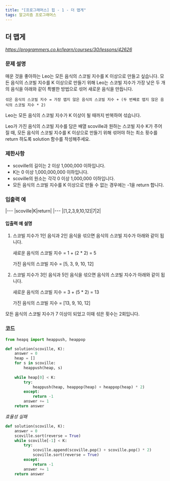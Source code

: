 ```yaml
---
title: "[프로그래머스] 힙 - 1 - 더 맵게"
tags: 알고리즘 프로그래머스
---
```


## 더 맵게

*<https://programmers.co.kr/learn/courses/30/lessons/42626>*

### 문제 설명

매운 것을 좋아하는 Leo는 모든 음식의 스코빌 지수를 K 이상으로 만들고 싶습니다. 모든 음식의 스코빌 지수를 K 이상으로 만들기 위해 Leo는 스코빌 지수가 가장 낮은 두 개의 음식을 아래와 같이 특별한 방법으로 섞어 새로운 음식을 만듭니다.

```
섞은 음식의 스코빌 지수 = 가장 맵지 않은 음식의 스코빌 지수 + (두 번째로 맵지 않은 음식의 스코빌 지수 * 2)
```

Leo는 모든 음식의 스코빌 지수가 K 이상이 될 때까지 반복하여 섞습니다.

Leo가 가진 음식의 스코빌 지수를 담은 배열 scoville과 원하는 스코빌 지수 K가 주어질 때, 모든 음식의 스코빌 지수를 K 이상으로 만들기 위해 섞어야 하는 최소 횟수를 return 하도록 solution 함수를 작성해주세요.

### 제한사항

* scoville의 길이는 2 이상 1,000,000 이하입니다.
* K는 0 이상 1,000,000,000 이하입니다.
* scoville의 원소는 각각 0 이상 1,000,000 이하입니다.
* 모든 음식의 스코빌 지수를 K 이상으로 만들 수 없는 경우에는 -1을 return 합니다.

### 입출력 예

|---
|scoville|K|return|
|---
|[1,2,3,9,10,12]|7|2|

#### 입출력 예 설명

1. 스코빌 지수가 1인 음식과 2인 음식을 섞으면 음식의 스코빌 지수가 아래와 같이 됩니다.
    
    새로운 음식의 스코빌 지수 = 1 + (2 * 2) = 5
    
    가진 음식의 스코빌 지수 = [5, 3, 9, 10, 12]

2. 스코빌 지수가 3인 음식과 5인 음식을 섞으면 음식의 스코빌 지수가 아래와 같이 됩니다.

    새로운 음식의 스코빌 지수 = 3 + (5 * 2) = 13

    가진 음식의 스코빌 지수 = [13, 9, 10, 12]

모든 음식의 스코빌 지수가 7 이상이 되었고 이때 섞은 횟수는 2회입니다.

### 코드

``` python
from heapq import heappush, heappop

def solution(scoville, K):
    answer = 0
    heap = []
    for s in scoville:
        heappush(heap, s)
    
    while heap[0] < K:
        try:
            heappush(heap, heappop(heap) + heappop(heap) * 2)
        except:
            return -1
        answer += 1
    return answer
```

*효율성 실패*
``` python
def solution(scoville, K):
    answer = 0
    scoville.sort(reverse = True)
    while scoville[-1] < K:
        try:
            scoville.append(scoville.pop() + scoville.pop() * 2)
            scoville.sort(reverse = True)
        except:
            return -1
        answer += 1
    return answer
```